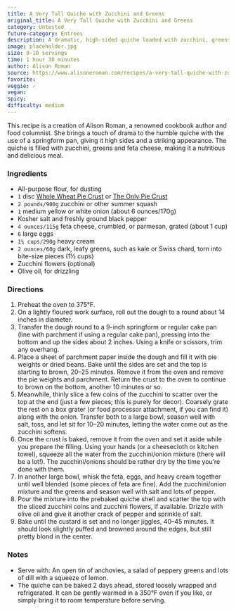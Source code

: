 ```yaml
---
title: A Very Tall Quiche with Zucchini and Greens
original_title: A Very Tall Quiche with Zucchini and Greens
category: Untested
future-category: Entrees
description: A dramatic, high-sided quiche loaded with zucchini, greens and feta cheese, perfect for a brunch or light dinner. The springform pan gives it the height and the zucchini flowers add a touch of elegance.
image: placeholder.jpg
size: 8-10 servings
time: 1 hour 30 minutes
author: Alison Roman
source: https://www.alisoneroman.com/recipes/a-very-tall-quiche-with-zucchini-and-greens
favorite: 
veggie: ✓
vegan: 
spicy: 
difficulty: medium
---
```


This recipe is a creation of Alison Roman, a renowned cookbook author and food columnist. She brings a touch of drama to the humble quiche with the use of a springform pan, giving it high sides and a striking appearance. The quiche is filled with zucchini, greens and feta cheese, making it a nutritious and delicious meal.

### Ingredients

* All-purpose flour, for dusting
* `1` disc [Whole Wheat Pie Crust](https://www.alisoneroman.com/recipes/whole-wheat-pie-crust) or [The Only Pie Crust](https://www.alisoneroman.com/recipes/the-only-pie-crust)
* `2 pounds/900g` zucchini or other summer squash
* `1` medium yellow or white onion (about 6 ounces/170g)
* Kosher salt and freshly ground black pepper
* `4 ounces/115g` feta cheese, crumbled, or parmesan, grated (about 1 cup)
* `6` large eggs
* `1¼ cups/290g` heavy cream
* `2 ounces/60g` dark, leafy greens, such as kale or Swiss chard, torn into bite-size pieces (1½ cups)
* Zucchini flowers (optional)
* Olive oil, for drizzling

### Directions

1. Preheat the oven to 375°F.
2. On a lightly floured work surface, roll out the dough to a round about 14 inches in diameter.
3. Transfer the dough round to a 9-inch springform or regular cake pan (line with parchment if using a regular cake pan), pressing into the bottom and up the sides about 2 inches. Using a knife or scissors, trim any overhang.
4. Place a sheet of parchment paper inside the dough and fill it with pie weights or dried beans. Bake until the sides are set and the top is starting to brown, 20–25 minutes. Remove it from the oven and remove the pie weights and parchment. Return the crust to the oven to continue to brown on the bottom, another 10 minutes or so.
5. Meanwhile, thinly slice a few coins of the zucchini to scatter over the top at the end (just a few pieces; this is purely for decor). Coarsely grate the rest on a box grater (or food processor attachment, if you can find it) along with the onion. Transfer both to a large bowl, season well with salt, toss, and let sit for 10–20 minutes, letting the water come out as the zucchini softens.
6. Once the crust is baked, remove it from the oven and set it aside while you prepare the filling. Using your hands (or a cheesecloth or kitchen towel), squeeze all the water from the zucchini/onion mixture (there will be a lot!). The zucchini/onions should be rather dry by the time you’re done with them.
7. In another large bowl, whisk the feta, eggs, and heavy cream together until well blended (some pieces of feta are fine). Add the zucchini/onion mixture and the greens and season well with salt and lots of pepper.
8. Pour the mixture into the prebaked quiche shell and scatter the top with the sliced zucchini coins and zucchini flowers, if available. Drizzle with olive oil and give it another crack of pepper and sprinkle of salt.
9. Bake until the custard is set and no longer jiggles, 40–45 minutes. It should look slightly puffed and browned around the edges, but still pretty blond in the center.

### Notes

- Serve with: An open tin of anchovies, a salad of peppery greens and lots of dill with a squeeze of lemon.
- The quiche can be baked 2 days ahead, stored loosely wrapped and refrigerated. It can be gently warmed in a 350°F oven if you like, or simply bring it to room temperature before serving.